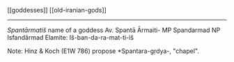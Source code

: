 [[goddesses]]
[[old-iranian-gods]]
***
*Spantārmatiš* name of a goddess
Av. Spəntā Ārmaiti-
MP Spandarmad
NP Isfandārmad
Elamite: Iš-ban-da-ra-mat-ti-iš

Note: Hinz & Koch (E1W 786) propose *Spantara-gṛdya-, "chapel".